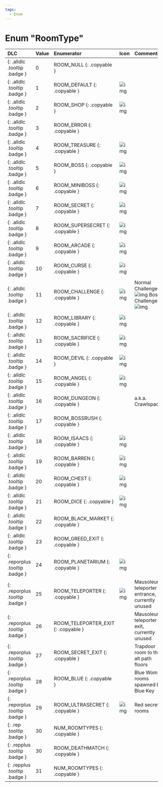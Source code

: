 ```yaml
---
tags:
  - Enum
---
```

# Enum "RoomType"
|DLC|Value|Enumerator|Icon|Comment|
|:--|:--|:--|:--|:--|
|[ ](#){: .alldlc .tooltip .badge }|0 |ROOM_NULL {: .copyable } | |  |
|[ ](#){: .alldlc .tooltip .badge }|1 |ROOM_DEFAULT {: .copyable } | ![img](../images/roomshapes/1.png) |  |
|[ ](#){: .alldlc .tooltip .badge }|2 |ROOM_SHOP {: .copyable } | ![img](../images/roomtypes/2.png) |  |
|[ ](#){: .alldlc .tooltip .badge }|3 |ROOM_ERROR {: .copyable } |  |  |
|[ ](#){: .alldlc .tooltip .badge }|4 |ROOM_TREASURE {: .copyable } | ![img](../images/roomtypes/4.png) |  |
|[ ](#){: .alldlc .tooltip .badge }|5 |ROOM_BOSS {: .copyable } | ![img](../images/roomtypes/5.png) |  |
|[ ](#){: .alldlc .tooltip .badge }|6 |ROOM_MINIBOSS {: .copyable } | ![img](../images/roomtypes/6.png) |  |
|[ ](#){: .alldlc .tooltip .badge }|7 |ROOM_SECRET {: .copyable } | ![img](../images/roomtypes/7.png) |  |
|[ ](#){: .alldlc .tooltip .badge }|8 |ROOM_SUPERSECRET {: .copyable } | ![img](../images/roomtypes/8.png) |  |
|[ ](#){: .alldlc .tooltip .badge }|9 |ROOM_ARCADE {: .copyable } | ![img](../images/roomtypes/9.png) |  |
|[ ](#){: .alldlc .tooltip .badge }|10 |ROOM_CURSE {: .copyable } | ![img](../images/roomtypes/10.png) |  |
|[ ](#){: .alldlc .tooltip .badge }|11 |ROOM_CHALLENGE {: .copyable } | ![img](../images/roomtypes/11.png) | Normal Challenge: ![img](../images/roomtypes/11.png) Boss Challenge: ![img](../images/roomtypes/17.png) |
|[ ](#){: .alldlc .tooltip .badge }|12 |ROOM_LIBRARY {: .copyable } | ![img](../images/roomtypes/12.png) |  |
|[ ](#){: .alldlc .tooltip .badge }|13 |ROOM_SACRIFICE {: .copyable } | ![img](../images/roomtypes/13.png) |  |
|[ ](#){: .alldlc .tooltip .badge }|14 |ROOM_DEVIL {: .copyable } | ![img](../images/roomtypes/14.png) | |
|[ ](#){: .alldlc .tooltip .badge }|15 |ROOM_ANGEL {: .copyable } | ![img](../images/roomtypes/15.png) |  |
|[ ](#){: .alldlc .tooltip .badge }|16 |ROOM_DUNGEON {: .copyable } |  | a.k.a. Crawlspaces |
|[ ](#){: .alldlc .tooltip .badge }|17 |ROOM_BOSSRUSH {: .copyable } |  |  |
|[ ](#){: .alldlc .tooltip .badge }|18 |ROOM_ISAACS {: .copyable } | ![img](../images/roomtypes/18.png) |  |
|[ ](#){: .alldlc .tooltip .badge }|19 |ROOM_BARREN {: .copyable } | ![img](../images/roomtypes/19.png) |  |
|[ ](#){: .alldlc .tooltip .badge }|20 |ROOM_CHEST {: .copyable } | ![img](../images/roomtypes/20.png) |  |
|[ ](#){: .alldlc .tooltip .badge }|21 |ROOM_DICE {: .copyable } | ![img](../images/roomtypes/21.png) |  |
|[ ](#){: .alldlc .tooltip .badge }|22 |ROOM_BLACK_MARKET {: .copyable } |  |  |
|[ ](#){: .alldlc .tooltip .badge }|23 |ROOM_GREED_EXIT {: .copyable } |  |  |
|[ ](#){: .reporplus .tooltip .badge }|24 |ROOM_PLANETARIUM {: .copyable } | ![img](../images/roomtypes/24.png) |  |
|[ ](#){: .reporplus .tooltip .badge }|25 |ROOM_TELEPORTER {: .copyable } | ![img](../images/roomtypes/25.png) | Mausoleum teleporter entrance, currently unused |
|[ ](#){: .reporplus .tooltip .badge }|26 |ROOM_TELEPORTER_EXIT {: .copyable } |  | Mausoleum teleporter exit, currently unused |
|[ ](#){: .reporplus .tooltip .badge }|27 |ROOM_SECRET_EXIT {: .copyable } |  | Trapdoor room to the alt path floors |
|[ ](#){: .reporplus .tooltip .badge }|28 |ROOM_BLUE {: .copyable } |  | Blue Womb rooms spawned by Blue Key |
|[ ](#){: .reporplus .tooltip .badge }|29 |ROOM_ULTRASECRET {: .copyable } | ![img](../images/roomtypes/29.png) | Red secret rooms |
|[ ](#){: .rep .tooltip .badge }|30 |NUM_ROOMTYPES {: .copyable } |  |  |
|[ ](#){: .repplus .tooltip .badge }|30 |ROOM_DEATHMATCH {: .copyable } |  |  |
|[ ](#){: .repplus .tooltip .badge }|31 |NUM_ROOMTYPES {: .copyable } |  |  |
